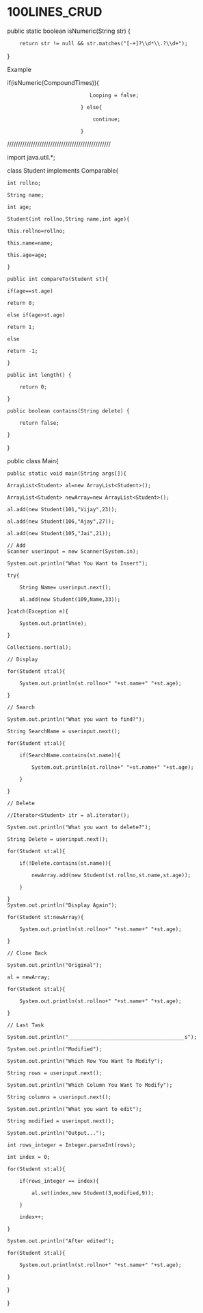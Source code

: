 # 100LINES_CRUD

  public static boolean isNumeric(String str) {
        
        return str != null && str.matches("[-+]?\\d*\\.?\\d+");
   }


Example


   if(isNumeric(CompoundTimes)){
   
                               Looping = false;
                               
                            } else{
                            
                                continue;
                                
                            }

////////////////////////////////////////////////

import java.util.*;

class Student implements Comparable<Student>{  

    int rollno;  
    
    String name;  
    
    int age;  
    
    Student(int rollno,String name,int age){  
    
    this.rollno=rollno;  
    
    this.name=name;  
    
    this.age=age;  
    
    }  
      
    public int compareTo(Student st){  
    
    if(age==st.age)  
    
    return 0;  
    
    else if(age>st.age)  
    
    return 1;  
    
    else  
    
    return -1;  
    
    }

    public int length() {
    
        return 0;
        
    }

    public boolean contains(String delete) {
    
        return false;
        
    }  
    
}  

public class Main{  

    public static void main(String args[]){  
    
    ArrayList<Student> al=new ArrayList<Student>(); 
    
    ArrayList<Student> newArray=new ArrayList<Student>();   
    
    al.add(new Student(101,"Vijay",23));  
    
    al.add(new Student(106,"Ajay",27));  
    
    al.add(new Student(105,"Jai",21));  
    
    // Add
    Scanner userinput = new Scanner(System.in);
    
    System.out.println("What You Want to Insert");
    
    try{
    
        String Name= userinput.next();
        
        al.add(new Student(109,Name,33));
        
    }catch(Exception e){
    
        System.out.println(e);
        
    }
    
    Collections.sort(al); 
    
    // Display 
    
    for(Student st:al){
    
        System.out.println(st.rollno+" "+st.name+" "+st.age);  
        
    }  
    
    // Search
    
    System.out.println("What you want to find?");
    
    String SearchName = userinput.next();

    for(Student st:al){  
    
        if(SearchName.contains(st.name)){
        
            System.out.println(st.rollno+" "+st.name+" "+st.age);  
            
        }
        
    }  
    
    // Delete
    
    //Iterator<Student> itr = al.iterator();
    
    System.out.println("What you want to delete?");
    
    String Delete = userinput.next();
    
    for(Student st:al){  
    
        if(!Delete.contains(st.name)){
        
            newArray.add(new Student(st.rollno,st.name,st.age));
            
        }
        
    }  
    System.out.println("Display Again");
    
    for(Student st:newArray){  
    
        System.out.println(st.rollno+" "+st.name+" "+st.age);  
        
    } 
    
    // Clone Back 
    
    System.out.println("Original");
    
    al = newArray;
    
    for(Student st:al){  
    
        System.out.println(st.rollno+" "+st.name+" "+st.age);  
        
    } 
    
    // Last Task
    
    System.out.println("______________________________________s");
    
    System.out.println("Modified");
    
    System.out.println("Which Row You Want To Modify");
    
    String rows = userinput.next();
    
    System.out.println("Which Column You Want To Modify");
    
    String columns = userinput.next();
    
    System.out.println("What you want to edit");
    
    String modified = userinput.next();
    
    System.out.println("Output...");
    
    int rows_integer = Integer.parseInt(rows);
    
    int index = 0;
    
    for(Student st:al){  
    
        if(rows_integer == index){
        
            al.set(index,new Student(3,modified,9));
            
        }
        
        index++;
        
    }  
    
    System.out.println("After edited");
    
    for(Student st:al){  
    
        System.out.println(st.rollno+" "+st.name+" "+st.age);
        
    } 
    
   
   }  
   
} 
